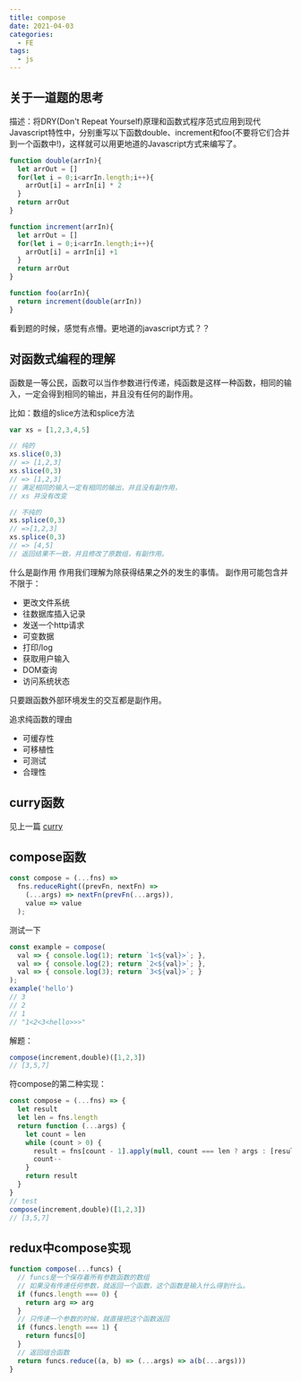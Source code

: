 ```yaml
---
title: compose
date: 2021-04-03
categories:
  - FE
tags:
  - js
---
```


## 关于一道题的思考

描述：将DRY(Don't Repeat Yourself)原理和函数式程序范式应用到现代Javascript特性中，分别重写以下函数double、increment和foo(不要将它们合并到一个函数中!)，这样就可以用更地道的Javascript方式来编写了。

```js
function double(arrIn){
  let arrOut = []
  for(let i = 0;i<arrIn.length;i++){
    arrOut[i] = arrIn[i] * 2
  }
  return arrOut
}

function increment(arrIn){
  let arrOut = []
  for(let i = 0;i<arrIn.length;i++){
    arrOut[i] = arrIn[i] +1
  }
  return arrOut
}

function foo(arrIn){
  return increment(double(arrIn))
}
```

看到题的时候，感觉有点懵。更地道的javascript方式？？

## 对函数式编程的理解

函数是一等公民，函数可以当作参数进行传递，纯函数是这样一种函数，相同的输入，一定会得到相同的输出，并且没有任何的副作用。

比如：数组的slice方法和splice方法

```js
var xs = [1,2,3,4,5]

// 纯的
xs.slice(0,3)
// => [1,2,3]
xs.slice(0,3)
// => [1,2,3]
// 满足相同的输入一定有相同的输出，并且没有副作用，
// xs 并没有改变

// 不纯的
xs.splice(0,3)
// =>[1,2,3]
xs.splice(0,3)
// => [4,5]
// 返回结果不一致，并且修改了原数组，有副作用。

```

什么是副作用
作用我们理解为除获得结果之外的发生的事情。
副作用可能包含并不限于：

- 更改文件系统
- 往数据库插入记录
- 发送一个http请求
- 可变数据
- 打印/log
- 获取用户输入
- DOM查询
- 访问系统状态

只要跟函数外部环境发生的交互都是副作用。

追求纯函数的理由

- 可缓存性
- 可移植性
- 可测试
- 合理性

## curry函数

见上一篇 [curry](./curry)

## compose函数

```js
const compose = (...fns) =>
  fns.reduceRight((prevFn, nextFn) =>
    (...args) => nextFn(prevFn(...args)),
    value => value
  );
```

测试一下

```js
const example = compose(
  val => { console.log(1); return `1<${val}>`; },
  val => { console.log(2); return `2<${val}>`; },
  val => { console.log(3); return `3<${val}>`; }
);
example('hello')
// 3
// 2
// 1
// "1<2<3<hello>>>"
```

解题：

```js
compose(increment,double)([1,2,3])
// [3,5,7]
```

符compose的第二种实现：

```js
const compose = (...fns) => {
  let result
  let len = fns.length
  return function (...args) {
    let count = len
    while (count > 0) {
      result = fns[count - 1].apply(null, count === len ? args : [result])
      count--
    }
    return result
  }
}
// test
compose(increment,double)([1,2,3])
// [3,5,7]
```

## redux中compose实现

```js
function compose(...funcs) {
  // funcs是一个保存着所有参数函数的数组
  // 如果没有传递任何参数，就返回一个函数，这个函数是输入什么得到什么。
  if (funcs.length === 0) {
    return arg => arg
  }
  // 只传递一个参数的时候，就直接把这个函数返回
  if (funcs.length === 1) {
    return funcs[0]
  }
  // 返回组合函数
  return funcs.reduce((a, b) => (...args) => a(b(...args)))
}
```
